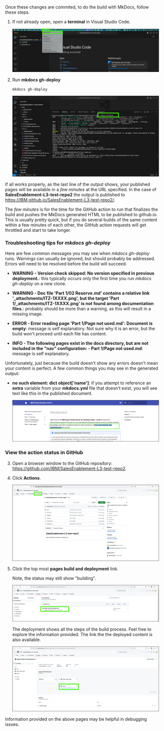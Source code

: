 Once these changes are commited, to do the build with MkDocs, follow these steps.

1. If not already open, open a **terminal** in Visual Studio Code.

    ![](_attachments/VSC-newTerminal.png)

2. Run **mkdocs gh-deploy**

    ```
    mkdocs gh-deploy
    ```

    ![](_attachments/VCS-mkdocs-ghdeploy.png)

If all works properly, as the last line of the output shows, your published pages will be available in a *few minutes* at the URL specified. In the case of **SalesEnablement-L3-test-repo2** the output is published to <a href="https://IBM.github.io/SalesEnablement-L3-test-repo2/" target="_blank">https://IBM.github.io/SalesEnablement-L3-test-repo2/</a>.

The *few minutes* is for the time for the GitHub action to run that finalizes the build and pushes the MkDocs generated HTML to be published to github.io. This is usually pretty quick, but if you do several builds of the same content within a few minutes of each other, the GitHub action requests will get throttled and start to take longer.

### Troubleshooting tips for *mkdocs gh-deploy*

Here are few common messages you may see when *mkdocs gh-deploy* runs. Warnings can usually be ignored, but should probably be addressed.  Errors will need to be resolved before the build will succeed.

- **WARNING -  Version check skipped: No version specified in previous deployment.**: this typically occurs only the first time you run *mkdocs gh-deploy* on a new clone. 

- **WARNING -  Doc file 'Part 1/02 Reserve.md' contains a relative link '_attachments/ITZ-1XXXX.png', but the target 'Part 1/_attachments/ITZ-1XXXX.png' is not found among documentation files.**: probably should be more than a warning, as this will result in a missing image.

- **ERROR   -  Error reading page 'Part 1/Page not used.md': Document is empty**: message is self explanatory. Not sure why it is an error, but the build won't proceed until each file has content.

- **INFO    -  The following pages exist in the docs directory, but are not included in the "nav" configuration: - Part 1/Page not used.md**: message is self explanatory.

Unfortunately, just because the build doesn't show any errors doesn't mean your content is perfect. A few common things you may see in the generated output:

- **no such element: dict object['name']**: if you attempt to reference an **extra** variable from your **mkdocs.yml** file that doesn't exist, you will see text like this in the published document.

    ![](_attachments/Output-badVar.png)

### View the action status in GitHub

3. Open a browser window to the GitHub repository: <a href="https://github.com/IBM/SalesEnablement-L3-test-repo2" target="_blank">https://github.com/IBM/SalesEnablement-L3-test-repo2</a>.

4. Click **Actions**.

    ![](_attachments/GH-sourceRepoMain.png)

5. Click the top most **pages build and deployment** link.

    Note, the status may still show "building".

    ![](_attachments/GH-actions.png)

    The deployment shows all the steps of the build process. Feel free to explore the information provided. The link the the deployed content is also available.

    ![](_attachments/GH-actionComplete.png)

Information provided on the above pages may be helpful in debugging issues.